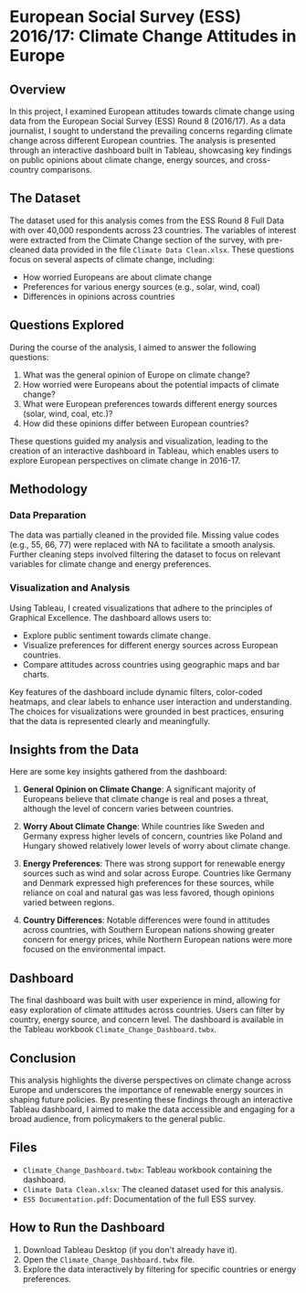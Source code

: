 # European Social Survey (ESS) 2016/17: Climate Change Attitudes in Europe

## Overview

In this project, I examined European attitudes towards climate change using data from the European Social Survey (ESS) Round 8 (2016/17). As a data journalist, I sought to understand the prevailing concerns regarding climate change across different European countries. The analysis is presented through an interactive dashboard built in Tableau, showcasing key findings on public opinions about climate change, energy sources, and cross-country comparisons.

## The Dataset

The dataset used for this analysis comes from the ESS Round 8 Full Data with over 40,000 respondents across 23 countries. The variables of interest were extracted from the Climate Change section of the survey, with pre-cleaned data provided in the file `Climate Data Clean.xlsx`. These questions focus on several aspects of climate change, including:

- How worried Europeans are about climate change
- Preferences for various energy sources (e.g., solar, wind, coal)
- Differences in opinions across countries

## Questions Explored

During the course of the analysis, I aimed to answer the following questions:

1. What was the general opinion of Europe on climate change?
2. How worried were Europeans about the potential impacts of climate change?
3. What were European preferences towards different energy sources (solar, wind, coal, etc.)?
4. How did these opinions differ between European countries?

These questions guided my analysis and visualization, leading to the creation of an interactive dashboard in Tableau, which enables users to explore European perspectives on climate change in 2016-17.

## Methodology

### Data Preparation

The data was partially cleaned in the provided file. Missing value codes (e.g., 55, 66, 77) were replaced with NA to facilitate a smooth analysis. Further cleaning steps involved filtering the dataset to focus on relevant variables for climate change and energy preferences.

### Visualization and Analysis

Using Tableau, I created visualizations that adhere to the principles of Graphical Excellence. The dashboard allows users to:

- Explore public sentiment towards climate change.
- Visualize preferences for different energy sources across European countries.
- Compare attitudes across countries using geographic maps and bar charts.

Key features of the dashboard include dynamic filters, color-coded heatmaps, and clear labels to enhance user interaction and understanding. The choices for visualizations were grounded in best practices, ensuring that the data is represented clearly and meaningfully.

## Insights from the Data

Here are some key insights gathered from the dashboard:

1. **General Opinion on Climate Change**: A significant majority of Europeans believe that climate change is real and poses a threat, although the level of concern varies between countries.

2. **Worry About Climate Change**: While countries like Sweden and Germany express higher levels of concern, countries like Poland and Hungary showed relatively lower levels of worry about climate change.

3. **Energy Preferences**: There was strong support for renewable energy sources such as wind and solar across Europe. Countries like Germany and Denmark expressed high preferences for these sources, while reliance on coal and natural gas was less favored, though opinions varied between regions.

4. **Country Differences**: Notable differences were found in attitudes across countries, with Southern European nations showing greater concern for energy prices, while Northern European nations were more focused on the environmental impact.

## Dashboard

The final dashboard was built with user experience in mind, allowing for easy exploration of climate attitudes across countries. Users can filter by country, energy source, and concern level. The dashboard is available in the Tableau workbook `Climate_Change_Dashboard.twbx`.

## Conclusion

This analysis highlights the diverse perspectives on climate change across Europe and underscores the importance of renewable energy sources in shaping future policies. By presenting these findings through an interactive Tableau dashboard, I aimed to make the data accessible and engaging for a broad audience, from policymakers to the general public.

## Files

- `Climate_Change_Dashboard.twbx`: Tableau workbook containing the dashboard.
- `Climate Data Clean.xlsx`: The cleaned dataset used for this analysis.
- `ESS Documentation.pdf`: Documentation of the full ESS survey.

## How to Run the Dashboard

1. Download Tableau Desktop (if you don't already have it).
2. Open the `Climate_Change_Dashboard.twbx` file.
3. Explore the data interactively by filtering for specific countries or energy preferences.
